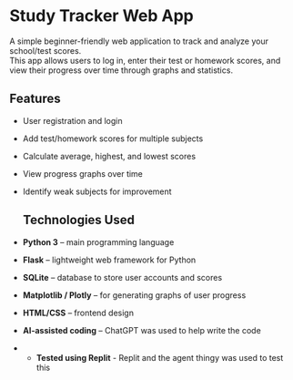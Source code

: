 # Study Tracker Web App 

A simple beginner-friendly web application to track and analyze your school/test scores.  
This app allows users to log in, enter their test or homework scores, and view their progress over time through graphs and statistics.



## Features 

- User registration and login  
- Add test/homework scores for multiple subjects  
- Calculate average, highest, and lowest scores  
- View progress graphs over time  
- Identify weak subjects for improvement

  ## Technologies Used ️

- **Python 3** – main programming language  
- **Flask** – lightweight web framework for Python  
- **SQLite** – database to store user accounts and scores  
- **Matplotlib / Plotly** – for generating graphs of user progress  
- **HTML/CSS** – frontend design  
- **AI-assisted coding**  – ChatGPT was used to help write the code
- - **Tested using Replit** - Replit and the agent thingy was used to test this
